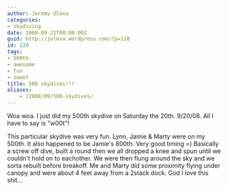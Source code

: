 ```yaml
---
author: Jeremy Olexa
categories:
- skydiving
date: 2008-09-22T00:00:00Z
guid: http://jolexa.wordpress.com/?p=110
id: 110
tags:
- 500th
- awesome
- fun
- sweet
title: 500 skydives!!!
aliases:
    - /2008/09/500-skydives/
---
```


Woa woa. I just did my 500th skydive on Saturday the 20th. 9/20/08. All I have to say is "w00t"!

This particular skydive was very fun. Lynn, Jamie & Marty were on my 500th. It also happened to be Jamie's 800th. Very good timing =) Basically a screw off dive, built a round then we all dropped a knee and spun until we couldn't hold on to eachother. We were then flung around the sky and we sorta rebuilt before breakoff. Me and Marty did some proximity flying under canopy and were about 4 feet away from a 2stack dock. God I love this shit...